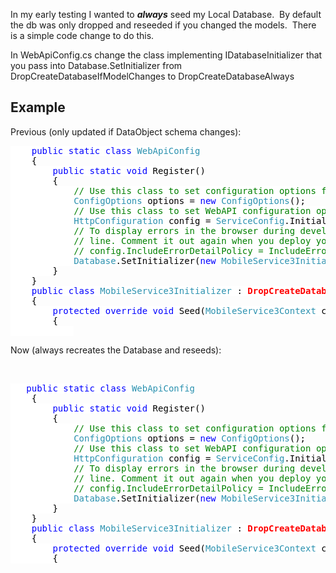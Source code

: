 In my early testing I wanted to _**always**_ seed my Local Database.&#160; By default the db was only dropped and reseeded if you changed the models.&#160; There is a simple code change to do this.

In WebApiConfig.cs change the class implementing IDatabaseInitializer that you pass into Database.SetInitializer from DropCreateDatabaseIfModelChanges to DropCreateDatabaseAlways

## Example

Previous (only updated if DataObject schema changes):

<pre class="code"><span style="background: white; color: black">    </span><span style="background: white; color: blue">public static class </span><span style="background: white; color: #2b91af">WebApiConfig
    </span><span style="background: white; color: black">{
        </span><span style="background: white; color: blue">public static void </span><span style="background: white; color: black">Register()
        {
            </span><span style="background: white; color: green">// Use this class to set configuration options for your mobile service
            </span><span style="background: white; color: #2b91af">ConfigOptions </span><span style="background: white; color: black">options = </span><span style="background: white; color: blue">new </span><span style="background: white; color: #2b91af">ConfigOptions</span><span style="background: white; color: black">();
            </span><span style="background: white; color: green">// Use this class to set WebAPI configuration options
            </span><span style="background: white; color: #2b91af">HttpConfiguration </span><span style="background: white; color: black">config = </span><span style="background: white; color: #2b91af">ServiceConfig</span><span style="background: white; color: black">.Initialize(</span><span style="background: white; color: blue">new </span><span style="background: white; color: #2b91af">ConfigBuilder</span><span style="background: white; color: black">(options));
            </span><span style="background: white; color: green">// To display errors in the browser during development, uncomment the following
            // line. Comment it out again when you deploy your service for production use.
            // config.IncludeErrorDetailPolicy = IncludeErrorDetailPolicy.Always;
            </span><span style="background: white; color: #2b91af">Database</span><span style="background: white; color: black">.SetInitializer(</span><span style="background: white; color: blue">new </span><span style="background: white; color: #2b91af">MobileService3Initializer</span><span style="background: white; color: black">());
        }
    }
    </span><span style="background: white; color: blue">public class </span><span style="background: white; color: #2b91af">MobileService3Initializer </span><span style="background: white; color: black">: </span><span style="background: white; color: #2b91af"><font color="#ff0000"><strong>DropCreateDatabaseIfModelChanges</strong></font></span><span style="background: white; color: black">&lt;</span><span style="background: white; color: #2b91af">MobileService3Context</span><span style="background: white; color: black">&gt;
    {
        </span><span style="background: white; color: blue">protected override void </span><span style="background: white; color: black">Seed(</span><span style="background: white; color: #2b91af">MobileService3Context </span><span style="background: white; color: black">context)
        {
            </span></pre>

[](http://11011.net/software/vspaste)

Now (always recreates the Database and reseeds):

&#160;

<pre class="code"><span style="background: white; color: black">   </span><span style="background: white; color: blue">public static class </span><span style="background: white; color: #2b91af">WebApiConfig
    </span><span style="background: white; color: black">{
        </span><span style="background: white; color: blue">public static void </span><span style="background: white; color: black">Register()
        {
            </span><span style="background: white; color: green">// Use this class to set configuration options for your mobile service
            </span><span style="background: white; color: #2b91af">ConfigOptions </span><span style="background: white; color: black">options = </span><span style="background: white; color: blue">new </span><span style="background: white; color: #2b91af">ConfigOptions</span><span style="background: white; color: black">();
            </span><span style="background: white; color: green">// Use this class to set WebAPI configuration options
            </span><span style="background: white; color: #2b91af">HttpConfiguration </span><span style="background: white; color: black">config = </span><span style="background: white; color: #2b91af">ServiceConfig</span><span style="background: white; color: black">.Initialize(</span><span style="background: white; color: blue">new </span><span style="background: white; color: #2b91af">ConfigBuilder</span><span style="background: white; color: black">(options));
            </span><span style="background: white; color: green">// To display errors in the browser during development, uncomment the following
            // line. Comment it out again when you deploy your service for production use.
            // config.IncludeErrorDetailPolicy = IncludeErrorDetailPolicy.Always;
            </span><span style="background: white; color: #2b91af">Database</span><span style="background: white; color: black">.SetInitializer(</span><span style="background: white; color: blue">new </span><span style="background: white; color: #2b91af">MobileService3Initializer</span><span style="background: white; color: black">());
        }
    }
    </span><span style="background: white; color: blue">public class </span><span style="background: white; color: #2b91af">MobileService3Initializer </span><span style="background: white; color: black">: </span><span style="background: white; color: #2b91af"><strong><font color="#ff0000">DropCreateDatabaseAlways</font></strong></span><span style="background: white; color: black">&lt;</span><span style="background: white; color: #2b91af">MobileService3Context</span><span style="background: white; color: black">&gt;
    {
        </span><span style="background: white; color: blue">protected override void </span><span style="background: white; color: black">Seed(</span><span style="background: white; color: #2b91af">MobileService3Context </span><span style="background: white; color: black">context)
        {<br /></span></pre>

[](http://11011.net/software/vspaste)